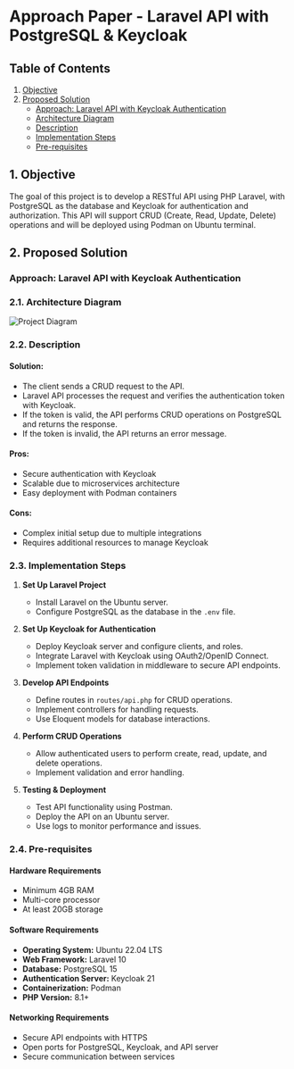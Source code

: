 # Approach Paper - Laravel API with PostgreSQL & Keycloak

## Table of Contents

1. [Objective](#1-objective)
2. [Proposed Solution](#2-proposed-solution)
   - [Approach: Laravel API with Keycloak Authentication](#approach-laravel-api-with-keycloak-authentication)
   - [Architecture Diagram](#21-architecture-diagram)
   - [Description](#22-description)
   - [Implementation Steps](#23-implementation-steps)
   - [Pre-requisites](#24-pre-requisites)

## 1. Objective

The goal of this project is to develop a RESTful API using PHP Laravel, with PostgreSQL as the database and Keycloak for authentication and authorization. This API will support CRUD (Create, Read, Update, Delete) operations and will be deployed using Podman on Ubuntu terminal.

## 2. Proposed Solution

### Approach: Laravel API with Keycloak Authentication

### 2.1. Architecture Diagram

![Project Diagram](images/arcjitecture_diagram.png)

### 2.2. Description

#### Solution:
- The client sends a CRUD request to the API.
- Laravel API processes the request and verifies the authentication token with Keycloak.
- If the token is valid, the API performs CRUD operations on PostgreSQL and returns the response.
- If the token is invalid, the API returns an error message.

#### Pros:
- Secure authentication with Keycloak
- Scalable due to microservices architecture
- Easy deployment with Podman containers

#### Cons:
- Complex initial setup due to multiple integrations
- Requires additional resources to manage Keycloak

### 2.3. Implementation Steps

1. **Set Up Laravel Project**
   - Install Laravel on the Ubuntu server.
   - Configure PostgreSQL as the database in the `.env` file.

2. **Set Up Keycloak for Authentication**
   - Deploy Keycloak server and configure clients, and roles.
   - Integrate Laravel with Keycloak using OAuth2/OpenID Connect.
   - Implement token validation in middleware to secure API endpoints.

3. **Develop API Endpoints**
   - Define routes in `routes/api.php` for CRUD operations.
   - Implement controllers for handling requests.
   - Use Eloquent models for database interactions.

4. **Perform CRUD Operations**
   - Allow authenticated users to perform create, read, update, and delete operations.
   - Implement validation and error handling.

5. **Testing & Deployment**
   - Test API functionality using Postman.
   - Deploy the API on an Ubuntu server.
   - Use logs to monitor performance and issues.

### 2.4. Pre-requisites

#### Hardware Requirements
- Minimum 4GB RAM
- Multi-core processor
- At least 20GB storage

#### Software Requirements
- **Operating System:** Ubuntu 22.04 LTS
- **Web Framework:** Laravel 10
- **Database:** PostgreSQL 15
- **Authentication Server:** Keycloak 21
- **Containerization:** Podman
- **PHP Version:** 8.1+

#### Networking Requirements
- Secure API endpoints with HTTPS
- Open ports for PostgreSQL, Keycloak, and API server
- Secure communication between services


